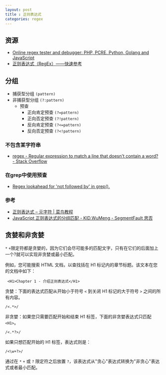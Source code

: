 ```yaml
---
layout: post
title : 正则表达式
categories: regex
---
```


## 资源

* [Online regex tester and debugger: PHP, PCRE, Python, Golang and JavaScript](https://regex101.com/)
* [正则表达式（RegEx）——快速参考](https://ahkcn.github.io/docs/misc/RegEx-QuickRef.htm)

## 分组

* 捕获型分组 `(pattern)`
* 非捕获型分组 `(?:pattern)`
  * 预查
    * 正向肯定预查 `(?=pattern)`
    * 正向否定预查 `(?!pattern)`
    * 反向肯定预查 `(?<=pattern)`
    * 反向否定预查 `(?<!pattern)`

### 不包含某字符串

* [regex - Regular expression to match a line that doesn't contain a word? - Stack Overflow](https://stackoverflow.com/q/406230/5954068)


### 在grep中使用预查

* [Regex lookahead for 'not followed by' in grep().](https://stackoverflow.com/q/9197814/5954068) 

### 参考

* [正则表达式 – 元字符  &#124; 菜鸟教程](http://www.runoob.com/regexp/regexp-metachar.html)
* [JavaScript 正则表达式的分组匹配 - KID.WuMeng - SegmentFault 思否](https://segmentfault.com/a/1190000004429477)

## 贪婪和非贪婪

`*` `+`限定符都是贪婪的，因为它们会尽可能多的匹配文字，只有在它们的后面加上一个?就可以实现非贪婪或最小匹配。

例如，您可能搜索 HTML 文档，以查找括在 H1 标记内的章节标题。该文本在您的文档中如下：

` <H1>Chapter 1 - 介绍正则表达式</H1>`

贪婪：下面的表达式匹配从开始小于符号 `<` 到关闭 H1 标记的大于符号 `>` 之间的所有内容。

```
/<.*>/
```
非贪婪：如果您只需要匹配开始和结束 H1 标签，下面的非贪婪表达式只匹配 `<H1>`。


```
/<.*?>/
```
如果只想匹配开始的 H1 标签，表达式则是：

```
/<\w+?>/
```
通过在 `*` `+` 或 `?` 限定符之后放置 `?`，该表达式从"贪心"表达式转换为"非贪心"表达式或者最小匹配。
